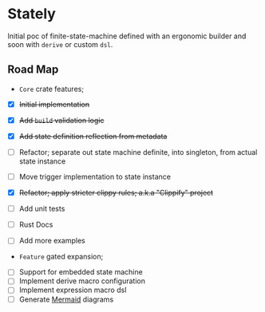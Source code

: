 # Stately

Initial poc of finite-state-machine defined with an ergonomic builder and soon with `derive` or custom `dsl`.

## Road Map

*  `Core` crate features; 


* [x] ~~Initial implementation~~
* [x] ~~Add `build` validation logic~~
* [x] ~~Add state definition reflection from metadata~~
* [ ] Refactor; separate out state machine definite, into singleton, from actual state instance
* [ ] Move trigger implementation to state instance
* [x] ~~Refactor; apply stricter clippy rules; a.k.a "Clippify" project~~
* [ ] Add unit tests
* [ ] Rust Docs
* [ ] Add more examples


*  `Feature` gated expansion;


* [ ] Support for embedded state machine
* [ ] Implement derive macro configuration
* [ ] Implement expression macro dsl
* [ ] Generate [Mermaid](https://mermaid.js.org/syntax/stateDiagram.html) diagrams
